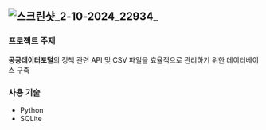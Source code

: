 ![스크린샷_2-10-2024_22934_](https://github.com/user-attachments/assets/823dc5eb-c40d-4734-a89a-2187cd4a8701)
---
### 프로젝트 주제
**공공데이터포털**의 정책 관련 API 및 CSV 파일을 효율적으로 관리하기 위한 데이터베이스 구축
### 사용 기술
- Python
- SQLite

